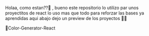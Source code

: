 Holaa, como estan??👋 , bueno este repositorio lo utilizo par unos proyectitos de react lo uso mas que todo para reforzar las bases ya aprendidas aqui abajo dejo un preview de los proyectos 👨‍💻


🎨Color-Generator-React


